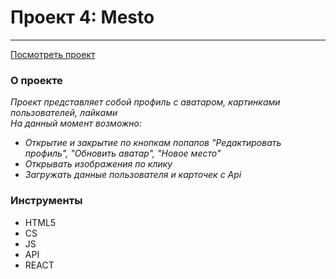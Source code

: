 # Проект 4: Mesto
--------------------------
[Посмотреть проект](https://mariaaddict.github.io/mesto-react/ "Добро пожаловать")

### О проекте  
_Проект представляет собой профиль с аватаром, картинками пользователей, лайками_   
_На данный момент возможно:_ 
* _Открытие и закрытие по кнопкам попапов "Редактировать профиль", "Обновить аватар", "Новое место"_ 
* _Открывать изображения по клику_
* _Загружать данные пользователя и карточек с Api_  

### Инструменты 

* HTML5  
* CS  
* JS    
* API  
* REACT